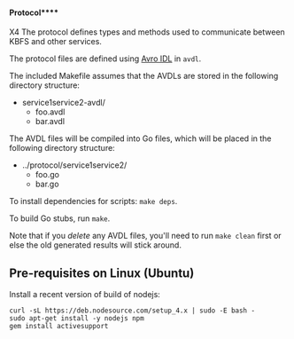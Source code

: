 #### Protocol****
X4
The protocol defines types and methods used to communicate between KBFS and
other services.

The protocol files are defined using [Avro
IDL](http://avro.apache.org/docs/1.7.5/idl.html) in `avdl`.

The included Makefile assumes that the AVDLs are stored in the following
directory structure:
* service1service2-avdl/
  * foo.avdl
  * bar.avdl

The AVDL files will be compiled into Go files, which will be placed in the
following directory structure:
* ../protocol/service1service2/
  * foo.go
  * bar.go

To install dependencies for scripts: `make deps`.

To build Go stubs, run `make`.

Note that if you *delete* any AVDL files, you'll need to run `make clean` first
or else the old generated results will stick around.

## Pre-requisites on Linux (Ubuntu)

Install a recent version of build of nodejs:

    curl -sL https://deb.nodesource.com/setup_4.x | sudo -E bash -
    sudo apt-get install -y nodejs npm
    gem install activesupport
